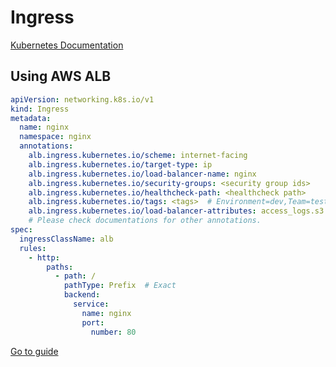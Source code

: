 # Ingress

[Kubernetes Documentation](https://kubernetes.io/ko/docs/concepts/services-networking/ingress/)

## Using AWS ALB

``` yaml title="ingress.yaml" hl_lines="4 5 20 24 26" linenums="1"
apiVersion: networking.k8s.io/v1
kind: Ingress
metadata:
  name: nginx
  namespace: nginx
  annotations:
    alb.ingress.kubernetes.io/scheme: internet-facing
    alb.ingress.kubernetes.io/target-type: ip
    alb.ingress.kubernetes.io/load-balancer-name: nginx
    alb.ingress.kubernetes.io/security-groups: <security group ids>
    alb.ingress.kubernetes.io/healthcheck-path: <healthcheck path>
    alb.ingress.kubernetes.io/tags: <tags>  # Environment=dev,Team=test
    alb.ingress.kubernetes.io/load-balancer-attributes: access_logs.s3.enabled=true,access_logs.s3.bucket=<access log bucket>,access_logs.s3.prefix=<access log prefix>
    # Please check documentations for other annotations.
spec:
  ingressClassName: alb
  rules:
    - http:
        paths:
          - path: /
            pathType: Prefix  # Exact
            backend:
              service:
                name: nginx
                port:
                  number: 80
```

[Go to guide](/aws-resources-example/Containers/EKS/05-using-elb-on-eks/#create-alb-using-ingress)